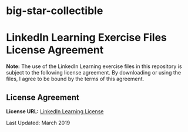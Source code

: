 ﻿# big-star-collectible

# LinkedIn Learning Exercise Files License Agreement

**Note:** The use of the LinkedIn Learning exercise files in this repository is subject to the following license agreement. By downloading or using the files, I agree to be bound by the terms of this agreement.

## License Agreement

**License URL:** [LinkedIn Learning License](https://github.com/LinkedInLearning/spring-web-mvc-6-4374132/blob/main/LICENSE)

Last Updated: March 2019


